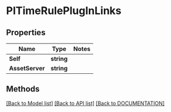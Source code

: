 # PITimeRulePlugInLinks

## Properties
Name | Type | Notes
------------ | ------------- | -------------
**Self** | **string**
**AssetServer** | **string**

## Methods
[[Back to Model list]](../../DOCUMENTATION.md#documentation-for-models) [[Back to API list]](../../DOCUMENTATION.md#documentation-for-api-endpoints) [[Back to DOCUMENTATION]](../../DOCUMENTATION.md)
